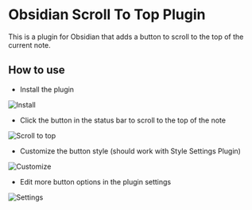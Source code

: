 # Obsidian Scroll To Top Plugin

This is a plugin for Obsidian that adds a button to scroll to the top of the current note.

## How to use

-  Install the plugin

![Install](https://cdn.staticaly.com/gh/cloudhao1999/picx-images-hosting@master/20230703/image.rbytrvrif9c.png)

- Click the button in the status bar to scroll to the top of the note

![Scroll to top](https://cdn.staticaly.com/gh/cloudhao1999/picx-images-hosting@master/20230703/image.52t5j8rrigg0.png)

- Customize the button style (should work with Style Settings Plugin)

![Customize](https://cdn.staticaly.com/gh/cloudhao1999/picx-images-hosting@master/20230703/image.3nccu458ywc0.png)

- Edit more button options in the plugin settings

![Settings](https://cdn.staticaly.com/gh/cloudhao1999/picx-images-hosting@master/20230703/image.341zkzdtfjo0.png)
